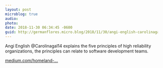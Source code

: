 ```yaml
---
layout: post
microblog: true
audio: 
photo: 
date: 2018-11-30 06:34:45 -0600
guid: http://germanflores.micro.blog/2018/11/30/angi-english-carolinagal.html
---
```

Angi English @Carolinagal14 explains the five principles of high reliability organizations, the principles can relate to software development teams.

[medium.com/homeland-...](https://medium.com/homeland-security/for-want-of-a-nail-learning-from-high-reliability-organizations-32d0c1995bc2)
